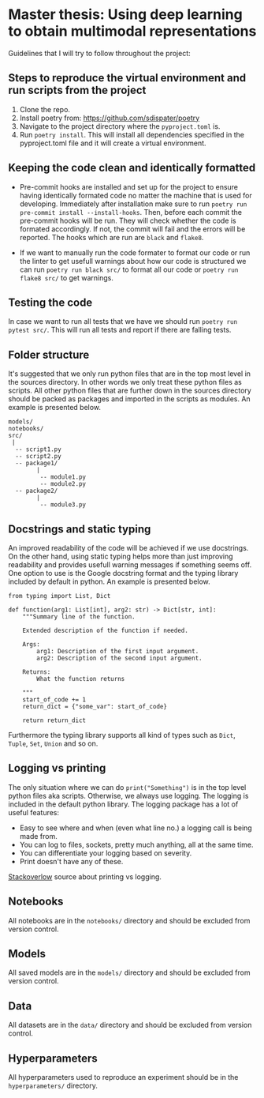 # Master thesis: Using deep learning to obtain multimodal representations
Guidelines that I will try to follow throughout the project:

## Steps to reproduce the virtual environment and run scripts from the project

1. Clone the repo.
2. Install poetry from: https://github.com/sdispater/poetry
3. Navigate to the project directory where the ```pyproject.toml``` is.
4. Run ```poetry install```. This will install all dependencies specified in the pyproject.toml file and it will create a virtual environment.

## Keeping the code clean and identically formatted

- Pre-commit hooks are installed and set up for the project to ensure having identically formated code no matter the machine that is used for developing. Immediately after installation make sure to run
```poetry run pre-commit install --install-hooks```. Then, before each commit the pre-commit hooks will be run. They will check whether the code is formated accordingly. If not, the commit will fail and the errors will be reported. The hooks which are 
run are ```black``` and ```flake8```.

- If we want to manually run the code formater to format our code or run the linter to get usefull warnings about how our code is structured we can run ```poetry run black src/``` to format all our code
or ```poetry run flake8 src/``` to get warnings.

## Testing the code
In case we want to run all tests that we have we should run ```poetry run pytest src/```. This will run all tests and report if there are falling tests.

## Folder structure
It's suggested that we only run python files that are in the top most level in the sources directory. In other words we only treat these python files as scripts. All other python files that are
further down in the sources directory should be packed as packages and imported in the scripts as modules. An example is presented below.

```
models/
notebooks/
src/
 |
  -- script1.py
  -- script2.py
  -- package1/
        |
         -- module1.py
         -- module2.py
  -- package2/
        |
         -- module3.py
```

## Docstrings and static typing
An improved readability of the code will be achieved if we use docstrings. On the other hand, using static typing helps more than just improving readability and provides usefull warning 
messages if something seems off. One option to use is the Google docstring format and the typing library included by default in python. An example is presented below.

```
from typing import List, Dict

def function(arg1: List[int], arg2: str) -> Dict[str, int]:
    """Summary line of the function.
    
    Extended description of the function if needed.
    
    Args:
        arg1: Description of the first input argument.
        arg2: Description of the second input argument.

    Returns:
        What the function returns

    """
    start_of_code += 1
    return_dict = {"some_var": start_of_code}

    return return_dict
```
Furthermore the typing library supports all kind of types such as ```Dict```, ```Tuple```, ```Set```, ```Union``` and so on.

## Logging vs printing

The only situation where we can do ```print("Something")``` is in the top level python files
aka scripts. Otherwise, we always use logging. The logging is included in the default
python library. The logging package has a lot of useful features:

 - Easy to see where and when (even what line no.) a logging call is being made from.
 - You can log to files, sockets, pretty much anything, all at the same time.
 - You can differentiate your logging based on severity.
 - Print doesn't have any of these.

[Stackoverlow](https://stackoverflow.com/questions/6918493/in-python-why-use-logging-instead-of-print) source
about printing vs logging.


## Notebooks

All notebooks are in the ```notebooks/``` directory and should be excluded from version control.

## Models

All saved models are in the ```models/``` directory and should be excluded from version control.

## Data

All datasets are in the ```data/``` directory and should be excluded from version control.

## Hyperparameters

All hyperparameters used to reproduce an experiment should be in the ```hyperparameters/``` directory. 


	
